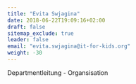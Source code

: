 ```yaml
---
title: "Evita Swjagina"
date: 2018-06-22T19:09:16+02:00
draft: false
sitemap_exclude: true
leader: false
email: "evita.swjagina@it-for-kids.org"
weight: -30
---
```


Departmentleitung - Organsisation
